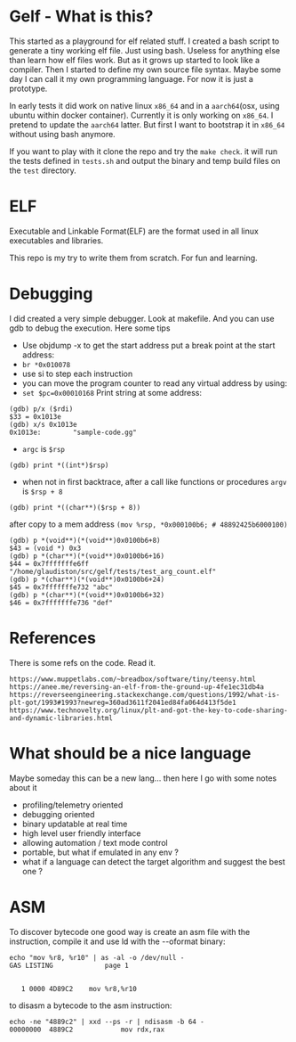 Gelf - What is this?
====================
This started as a playground for elf related stuff. I created a bash script to generate a tiny working elf file. Just using bash. Useless for anything else than learn how elf files work. But as it grows up started to look like a compiler. Then I started to define my own source file syntax. Maybe some day I can call it my own programming language. For now it is just a prototype.

In early tests it did work on native linux `x86_64` and in a `aarch64`(osx, using ubuntu within docker container). Currently it is only working on `x86_64`. I pretend to update the `aarch64` latter. But first I want to bootstrap it in `x86_64` without using bash anymore.

If you want to play with it clone the repo and try the `make check`. it will run the tests defined in `tests.sh` and output the binary and temp build files on the `test` directory.


ELF
===
Executable and Linkable Format(ELF) are the format used in all linux executables and libraries.

This repo is my try to write them from scratch. For fun and learning.

Debugging
=========
I did created a very simple debugger. Look at makefile. And you can use gdb to debug the execution. Here some tips
* Use objdump -x to get the start address
put a break point at the start address:
* `br *0x010078`
* use si to step each instruction
* you can move the program counter to read any virtual address by using:
* `set $pc=0x00010168`
Print string at some address:
```
(gdb) p/x ($rdi)
$33 = 0x1013e
(gdb) x/s 0x1013e
0x1013e:        "sample-code.gg"
```
* `argc` is `$rsp`
```
(gdb) print *((int*)$rsp)
```
* when not in first backtrace, after a call like functions or procedures `argv` is `$rsp + 8`
```
(gdb) print *((char**)($rsp + 8))
```
after copy to a mem address `(mov %rsp, *0x000100b6; # 48892425b6000100)`
```
(gdb) p *(void**)(*(void**)0x0100b6+8)
$43 = (void *) 0x3
(gdb) p *(char**)(*(void**)0x0100b6+16)
$44 = 0x7fffffffe6ff "/home/glaudiston/src/gelf/tests/test_arg_count.elf"
(gdb) p *(char**)(*(void**)0x0100b6+24)
$45 = 0x7fffffffe732 "abc"
(gdb) p *(char**)(*(void**)0x0100b6+32)
$46 = 0x7fffffffe736 "def"
```

References
==========
There is some refs on the code. Read it.
```
https://www.muppetlabs.com/~breadbox/software/tiny/teensy.html
https://anee.me/reversing-an-elf-from-the-ground-up-4fe1ec31db4a
https://reverseengineering.stackexchange.com/questions/1992/what-is-plt-got/1993#1993?newreg=360ad3611f2041ed84fa064d413f5de1
https://www.technovelty.org/linux/plt-and-got-the-key-to-code-sharing-and-dynamic-libraries.html
```

# What should be a nice language
Maybe someday this can be a new lang... then here I go with some notes about it
- profiling/telemetry oriented
- debugging oriented
- binary updatable at real time
- high level user friendly interface
- allowing automation / text mode control
- portable, but what if emulated in any env ?
- what if a language can detect the target algorithm and suggest the best one ?

ASM
===
To discover bytecode one good way is create an asm file with the instruction, compile it and use ld with the --oformat binary:
```
echo "mov %r8, %r10" | as -al -o /dev/null -
GAS LISTING  			page 1


   1 0000 4D89C2   	mov %r8,%r10
```
to disasm a bytecode to the asm instruction:
```
echo -ne "4889c2" | xxd --ps -r | ndisasm -b 64 -
00000000  4889C2            mov rdx,rax
```
